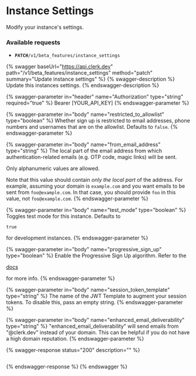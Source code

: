 # Instance Settings

Modify your instance's settings.

### Available requests

* **`PATCH`**`/v1/beta_features/instance_settings`

{% swagger baseUrl="https://api.clerk.dev" path="/v1/beta_features/instance_settings" method="patch" summary="Update instance settings" %}
{% swagger-description %}
Update this instances settings.
{% endswagger-description %}

{% swagger-parameter in="header" name="Authorization" type="string" required="true" %}
Bearer [YOUR_API_KEY]
{% endswagger-parameter %}

{% swagger-parameter in="body" name="restricted_to_allowlist" type="boolean" %}
Whether sign up is restricted to email addresses, phone numbers and usernames that are on the allowlist.  Defaults to `false`.
{% endswagger-parameter %}

{% swagger-parameter in="body" name="from_email_address" type="string" %}
The local part of the email address from which authentication-related emails (e.g. OTP code, magic links) will be sent.



Only alphanumeric values are allowed.



Note that this value should contain _only the local part_ of the address. For example, assuming your domain is `example.com` and you want emails to be sent from `foo@example.com`. In that case, you should provide `foo` in this value, not `foo@example.com`. &#x20;
{% endswagger-parameter %}

{% swagger-parameter in="body" name="test_mode" type="boolean" %}
Toggles test mode for this instance. Defaults to 

`true`

 for development instances.
{% endswagger-parameter %}

{% swagger-parameter in="body" name="progressive_sign_up" type="boolean" %}
Enable the Progressive Sign Up algorithm. Refer to the 

[docs](https://clerk.dev/docs/main-concepts/sign-up-flow#progressive-sign-up-beta)

 for more info.
{% endswagger-parameter %}

{% swagger-parameter in="body" name="session_token_template" type="string" %}
The name of the JWT Template to augment your session tokens. To disable this, pass an empty string.
{% endswagger-parameter %}

{% swagger-parameter in="body" name="enhanced_email_deliverability" type="string" %}
"enhanced_email_deliverability" will send emails from "@clerk.dev" instead of your domain.  This can be helpful if you do not have a high domain reputation.
{% endswagger-parameter %}

{% swagger-response status="200" description="" %}
```
```
{% endswagger-response %}
{% endswagger %}
